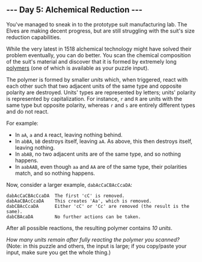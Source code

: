 ## --- Day 5: Alchemical Reduction ---

You've managed to sneak in to the prototype suit manufacturing lab. The Elves are making decent progress, but are still struggling with the suit's size reduction capabilities.


While the very latest in 1518 alchemical technology might have solved their problem eventually, you can do better. You scan the chemical composition of the suit's material and discover that it is formed by extremely long [polymers](https://en.wikipedia.org/wiki/Polymer) (one of which is available as your puzzle input).


The polymer is formed by smaller *units* which, when triggered, react with each other such that two adjacent units of the same type and opposite polarity are destroyed. Units' types are represented by letters; units' polarity is represented by capitalization. For instance, `r` and `R` are units with the same type but opposite polarity, whereas `r` and `s` are entirely different types and do not react.


For example:


* In `aA`, `a` and `A` react, leaving nothing behind.
* In `abBA`, `bB` destroys itself, leaving `aA`. As above, this then destroys itself, leaving nothing.
* In `abAB`, no two adjacent units are of the same type, and so nothing happens.
* In `aabAAB`, even though `aa` and `AA` are of the same type, their polarities match, and so nothing happens.


Now, consider a larger example, `dabAcCaCBAcCcaDA`:



```
dabAcCaCBAcCcaDA  The first 'cC' is removed.
dabAaCBAcCcaDA    This creates 'Aa', which is removed.
dabCBAcCcaDA      Either 'cC' or 'Cc' are removed (the result is the same).
dabCBAcaDA        No further actions can be taken.

```

After all possible reactions, the resulting polymer contains *10 units*.


*How many units remain after fully reacting the polymer you scanned?* (Note: in this puzzle and others, the input is large; if you copy/paste your input, make sure you get the whole thing.)


